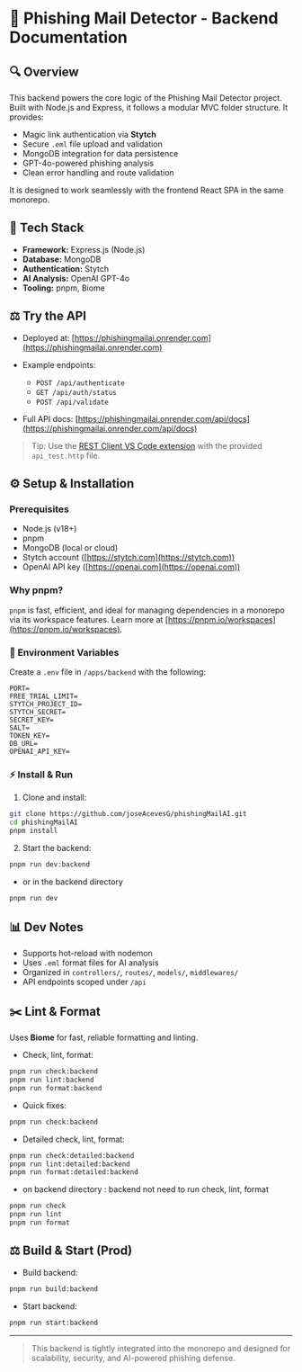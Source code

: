 # 📱 Phishing Mail Detector - Backend Documentation

## 🔍 Overview

This backend powers the core logic of the Phishing Mail Detector project. Built with Node.js and Express, it follows a modular MVC folder structure. It provides:

- Magic link authentication via **Stytch**
- Secure `.eml` file upload and validation
- MongoDB integration for data persistence
- GPT-4o-powered phishing analysis
- Clean error handling and route validation

It is designed to work seamlessly with the frontend React SPA in the same monorepo.

## 🚀 Tech Stack

- **Framework:** Express.js (Node.js)
- **Database:** MongoDB
- **Authentication:** Stytch
- **AI Analysis:** OpenAI GPT-4o
- **Tooling:** pnpm, Biome

## ⚖️ Try the API

- Deployed at: [https://phishingmailai.onrender.com](https://phishingmailai.onrender.com)
- Example endpoints:

  - `POST /api/authenticate`
  - `GET /api/auth/status`
  - `POST /api/validate`

- Full API docs: [https://phishingmailai.onrender.com/api/docs](https://phishingmailai.onrender.com/api/docs)

> Tip: Use the [REST Client VS Code extension](https://marketplace.visualstudio.com/items?itemName=humao.rest-client) with the provided `api_test.http` file.

## ⚙️ Setup & Installation

### Prerequisites

- Node.js (v18+)
- pnpm
- MongoDB (local or cloud)
- Stytch account ([https://stytch.com](https://stytch.com))
- OpenAI API key ([https://openai.com](https://openai.com))

### Why pnpm?

`pnpm` is fast, efficient, and ideal for managing dependencies in a monorepo via its workspace features. Learn more at [https://pnpm.io/workspaces](https://pnpm.io/workspaces).

### 📂 Environment Variables

Create a `.env` file in `/apps/backend` with the following:

```
PORT=
FREE_TRIAL_LIMIT=
STYTCH_PROJECT_ID=
STYTCH_SECRET=
SECRET_KEY=
SALT=
TOKEN_KEY=
DB_URL=
OPENAI_API_KEY=
```

### ⚡ Install & Run

1. Clone and install:

```bash
git clone https://github.com/joseAcevesG/phishingMailAI.git
cd phishingMailAI
pnpm install
```

2. Start the backend:

```bash
pnpm run dev:backend
```

- or in the backend directory

```bash
pnpm run dev
```

## 📊 Dev Notes

- Supports hot-reload with nodemon
- Uses `.eml` format files for AI analysis
- Organized in `controllers/`, `routes/`, `models/`, `middlewares/`
- API endpoints scoped under `/api`

## ✂️ Lint & Format

Uses **Biome** for fast, reliable formatting and linting.

- Check, lint, format:

```bash
pnpm run check:backend
pnpm run lint:backend
pnpm run format:backend
```

- Quick fixes:

```bash
pnpm run check:backend
```

- Detailed check, lint, format:

```bash
pnpm run check:detailed:backend
pnpm run lint:detailed:backend
pnpm run format:detailed:backend
```

- on backend directory : backend not need to run check, lint, format

```bash
pnpm run check
pnpm run lint
pnpm run format
```

## ⚖️ Build & Start (Prod)

- Build backend:

```bash
pnpm run build:backend
```

- Start backend:

```bash
pnpm run start:backend
```

---

> This backend is tightly integrated into the monorepo and designed for scalability, security, and AI-powered phishing defense.
